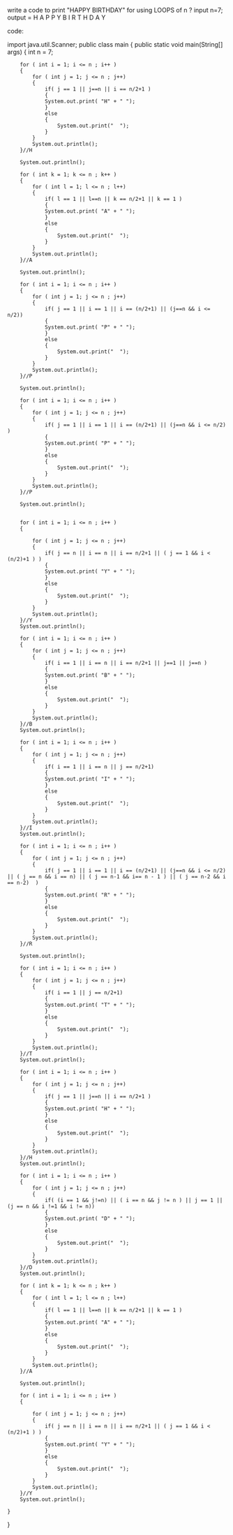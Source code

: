 write a code to print "HAPPY BIRTHDAY" for using LOOPS of n ?
input n=7;
output =
H
A
P
P
Y
B
I
R
T
H
D
A
Y

code: 

import java.util.Scanner;
public class main
{
	public static void main(String[] args)
	{
		int n = 7;
		
		for ( int i = 1; i <= n ; i++ )
		{
			for ( int j = 1; j <= n ; j++)
			{
				if( j == 1 || j==n || i == n/2+1 )
				{
				System.out.print( "H" + " ");
				}
				else
				{
					System.out.print("  ");
				}
			}
			System.out.println();
		}//H
		
		System.out.println();
		
		for ( int k = 1; k <= n ; k++ )
		{
			for ( int l = 1; l <= n ; l++)
			{
				if( l == 1 || l==n || k == n/2+1 || k == 1 )
				{
				System.out.print( "A" + " ");
				}
				else
				{
					System.out.print("  ");
				}
			}
			System.out.println();
		}//A
		
		System.out.println();
		
		for ( int i = 1; i <= n ; i++ )
		{
			for ( int j = 1; j <= n ; j++)
			{
				if( j == 1 || i == 1 || i == (n/2+1) || (j==n && i <= n/2))
				{
				System.out.print( "P" + " ");
				}
				else
				{
					System.out.print("  ");
				}
			}
			System.out.println();
		}//P
		
		System.out.println();
		
		for ( int i = 1; i <= n ; i++ )
		{
			for ( int j = 1; j <= n ; j++)
			{
				if( j == 1 || i == 1 || i == (n/2+1) || (j==n && i <= n/2) )
				{
				System.out.print( "P" + " ");
				}
				else
				{
					System.out.print("  ");
				}
			}
			System.out.println();
		}//P
		
		System.out.println();
		
		
		for ( int i = 1; i <= n ; i++ )
		{
			
			for ( int j = 1; j <= n ; j++)
			{
				if( j == n || i == n || i == n/2+1 || ( j == 1 && i < (n/2)+1 ) )
				{
				System.out.print( "Y" + " ");
				}
				else
				{
					System.out.print("  ");
				}
			}
			System.out.println();
		}//Y
		System.out.println();
		
		for ( int i = 1; i <= n ; i++ )
		{
			for ( int j = 1; j <= n ; j++)
			{
				if( i == 1 || i == n || i == n/2+1 || j==1 || j==n )
				{
				System.out.print( "B" + " ");
				}
				else
				{
					System.out.print("  ");
				}
			}
			System.out.println();
		}//B
		System.out.println();
		
		for ( int i = 1; i <= n ; i++ )
		{
			for ( int j = 1; j <= n ; j++)
			{
				if( i == 1 || i == n || j == n/2+1)
				{
				System.out.print( "I" + " ");
				}
				else
				{
					System.out.print("  ");
				}
			}
			System.out.println();
		}//I
		System.out.println();
		
		for ( int i = 1; i <= n ; i++ )
		{
			for ( int j = 1; j <= n ; j++)
			{
				if( j == 1 || i == 1 || i == (n/2+1) || (j==n && i <= n/2) || ( j == n && i == n) || ( j == n-1 && i== n - 1 ) || ( j == n-2 && i == n-2)  )
				{
				System.out.print( "R" + " ");
				}
				else
				{
					System.out.print("  ");
				}
			}
			System.out.println();
		}//R
		
		System.out.println();
		
		for ( int i = 1; i <= n ; i++ )
		{
			for ( int j = 1; j <= n ; j++)
			{
				if( i == 1 || j == n/2+1)
				{
				System.out.print( "T" + " ");
				}
				else
				{
					System.out.print("  ");
				}
			}
			System.out.println();
		}//T
		System.out.println();
		
		for ( int i = 1; i <= n ; i++ )
		{
			for ( int j = 1; j <= n ; j++)
			{
				if( j == 1 || j==n || i == n/2+1 )
				{
				System.out.print( "H" + " ");
				}
				else
				{
					System.out.print("  ");
				}
			}
			System.out.println();
		}//H
		System.out.println();
		
		for ( int i = 1; i <= n ; i++ )
		{
			for ( int j = 1; j <= n ; j++)
			{
				if( (i == 1 && j!=n) || ( i == n && j != n ) || j == 1 || (j == n && i !=1 && i != n))
				{
				System.out.print( "D" + " ");
				}
				else
				{
					System.out.print("  ");
				}
			}
			System.out.println();
		}//D
		System.out.println();
		
		for ( int k = 1; k <= n ; k++ )
		{
			for ( int l = 1; l <= n ; l++)
			{
				if( l == 1 || l==n || k == n/2+1 || k == 1 )
				{
				System.out.print( "A" + " ");
				}
				else
				{
					System.out.print("  ");
				}
			}
			System.out.println();
		}//A
		
		System.out.println();
		
		for ( int i = 1; i <= n ; i++ )
		{
			
			for ( int j = 1; j <= n ; j++)
			{
				if( j == n || i == n || i == n/2+1 || ( j == 1 && i < (n/2)+1 ) )
				{
				System.out.print( "Y" + " ");
				}
				else
				{
					System.out.print("  ");
				}
			}
			System.out.println();
		}//Y
		System.out.println();
			
	}
}
	
